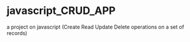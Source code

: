 # javascript_CRUD_APP
a project on javascript (Create Read Update Delete operations on a set of records)
